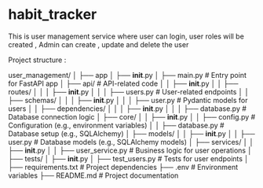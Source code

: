 # habit_tracker

This is user management service where user can login, user roles will be created , Admin can create , update and delete the user

Project structure :

user_management/
│
├── app
│   ├── __init__.py
│   ├── main.py                # Entry point for FastAPI app
│   ├── api/                   # API-related code
│   │   ├── __init__.py
│   │   ├── routes/
│   │   │   ├── __init__.py
│   │   │   ├── users.py       # User-related endpoints
│   │   ├── schemas/
│   │   │   ├── __init__.py
│   │   │   ├── user.py        # Pydantic models for users
│   │   ├── dependencies/
│   │   │   ├── __init__.py
│   │   │   ├── database.py    # Database connection logic
│   ├── core/
│   │   ├── __init__.py
│   │   ├── config.py          # Configuration (e.g., environment variables)
│   │   ├── database.py        # Database setup (e.g., SQLAlchemy)
│   ├── models/
│   │   ├── __init__.py
│   │   ├── user.py            # Database models (e.g., SQLAlchemy models)
│   ├── services/
│   │   ├── __init__.py
│   │   ├── user_service.py    # Business logic for user operations
│
├── tests/
│   ├── __init__.py
│   ├── test_users.py          # Tests for user endpoints
│
├── requirements.txt           # Project dependencies
├── .env                       # Environment variables
├── README.md                  # Project documentation